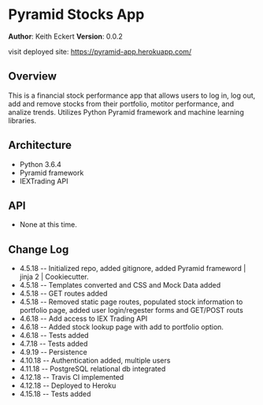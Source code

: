 # Pyramid Stocks App

**Author**: Keith Eckert 
**Version**: 0.0.2

visit deployed site: https://pyramid-app.herokuapp.com/

## Overview
This is a financial stock performance app that allows users to log in, log out, add and remove stocks from their portfolio, motitor performance, and analize trends. Utilizes Python Pyramid framework and machine learning libraries.


## Architecture
- Python 3.6.4
- Pyramid framework
- IEXTrading API


## API
- None at this time.

## Change Log
- 4.5.18 -- Initialized repo, added gitignore, added Pyramid frameword | jinja 2 | Cookiecutter.
- 4.5.18 -- Templates converted and CSS and Mock Data added
- 4.5.18 -- GET routes added 
- 4.5.18 -- Removed static page routes, populated stock information to portfolio page, added user login/regester forms and GET/POST routs
- 4.6.18 -- Add access to IEX Trading API
- 4.6.18 -- Added stock lookup page with add to portfolio option.
- 4.6.18 -- Tests added
- 4.7.18 -- Tests added
- 4.9.19 -- Persistence
- 4.10.18 -- Authentication added, multiple users
- 4.11.18 -- PostgreSQL relational db integrated
- 4.12.18 -- Travis CI implemented
- 4.12.18 -- Deployed to Heroku
- 4.15.18 -- Tests added
